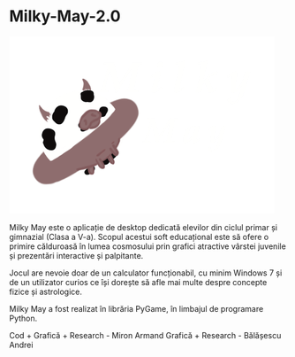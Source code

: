 # Milky-May-2.0

![My Image](assets/screen/starting_screen/Logo.png)

Milky May este o aplicație de desktop dedicată elevilor din ciclul primar și gimnazial (Clasa a V-a). Scopul acestui soft educațional este să ofere o primire
călduroasă în lumea cosmosului prin grafici atractive vârstei juvenile și prezentări interactive și palpitante.

Jocul are nevoie doar de un calculator funcționabil, cu minim Windows 7 și de un utilizator curios ce își dorește să afle mai multe despre concepte
fizice și astrologice.


Milky May a fost realizat în librăria PyGame, în limbajul de programare Python.


Cod + Grafică + Research - Miron Armand
Grafică + Research - Bălășescu Andrei

